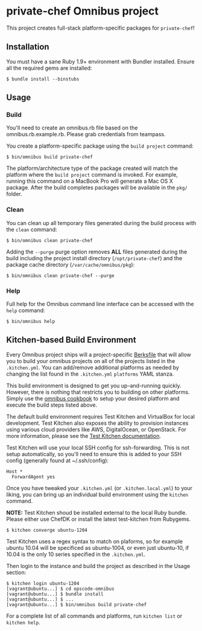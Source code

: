 private-chef Omnibus project
============================
This project creates full-stack platform-specific packages for
`private-chef`!

Installation
------------
You must have a sane Ruby 1.9+ environment with Bundler installed. Ensure all
the required gems are installed:

```shell
$ bundle install --binstubs
```

Usage
-----
### Build

You'll need to create an omnibus.rb file based on the
omnibus.rb.example.rb.  Please grab credentials from teampass.


You create a platform-specific package using the `build project` command:

```shell
$ bin/omnibus build private-chef
```

The platform/architecture type of the package created will match the platform
where the `build project` command is invoked. For example, running this command
on a MacBook Pro will generate a Mac OS X package. After the build completes
packages will be available in the `pkg/` folder.

### Clean

You can clean up all temporary files generated during the build process with
the `clean` command:

```shell
$ bin/omnibus clean private-chef
```

Adding the `--purge` purge option removes __ALL__ files generated during the
build including the project install directory (`/opt/private-chef`) and
the package cache directory (`/var/cache/omnibus/pkg`):

```shell
$ bin/omnibus clean private-chef --purge
```

### Help

Full help for the Omnibus command line interface can be accessed with the
`help` command:

```shell
$ bin/omnibus help
```

Kitchen-based Build Environment
-------------------------------
Every Omnibus project ships will a project-specific
[Berksfile](http://berkshelf.com/) that will allow you to build your omnibus projects on all of the projects listed
in the `.kitchen.yml`. You can add/remove additional platforms as needed by
changing the list found in the `.kitchen.yml` `platforms` YAML stanza.

This build environment is designed to get you up-and-running quickly. However,
there is nothing that restricts you to building on other platforms. Simply use
the [omnibus cookbook](https://github.com/opscode-cookbooks/omnibus) to setup
your desired platform and execute the build steps listed above.

The default build environment requires Test Kitchen and VirtualBox for local
development. Test Kitchen also exposes the ability to provision instances using
various cloud providers like AWS, DigitalOcean, or OpenStack. For more
information, please see the [Test Kitchen documentation](http://kitchen.ci).

Test Kitchen will use your local SSH config for ssh-forwarding.
This is not setup automatically, so you'll need to ensure this is added to your
SSH config (generally found at ~/.ssh/config):
```
Host *
  ForwardAgent yes
```

Once you have tweaked your `.kitchen.yml` (or `.kitchen.local.yml`) to your
liking, you can bring up an individual build environment using the `kitchen`
command.

**NOTE:** Test Kitchen shoud be installed external to the local Ruby bundle.
Please either use ChefDK or install the latest test-kitchen from Rubygems.

```shell
$ kitchen converge ubuntu-1204
```

Test Kitchen uses a regex syntax to match on plaforms, so for example ubuntu 10.04
will be specificed as ubuntu-1004, or even just ubuntu-10, if 10.04 is the
only 10 series specified in the `.kitchen.yml`.

Then login to the instance and build the project as described in the Usage
section:

```shell
$ kitchen login ubuntu-1204
[vagrant@ubuntu...] $ cd opscode-omnibus
[vagrant@ubuntu...] $ bundle install
[vagrant@ubuntu...] $ ...
[vagrant@ubuntu...] $ bin/omnibus build private-chef
```

For a complete list of all commands and platforms, run `kitchen list` or
`kitchen help`.
